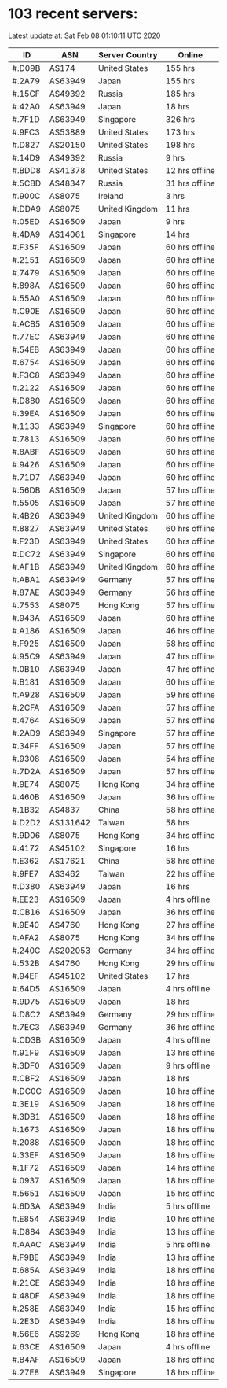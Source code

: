 # 103 recent servers:

Latest update at: Sat Feb 08 01:10:11 UTC 2020

| ID | ASN | Server Country | Online |
| -- | --- | -------------- | ------ |
| #.D09B | AS174 | United States | 155 hrs |
| #.2A79 | AS63949 | Japan | 155 hrs |
| #.15CF | AS49392 | Russia | 185 hrs |
| #.42A0 | AS63949 | Japan | 18 hrs |
| #.7F1D | AS63949 | Singapore | 326 hrs |
| #.9FC3 | AS53889 | United States | 173 hrs |
| #.D827 | AS20150 | United States | 198 hrs |
| #.14D9 | AS49392 | Russia | 9 hrs |
| #.BDD8 | AS41378 | United States | 12 hrs offline |
| #.5CBD | AS48347 | Russia | 31 hrs offline |
| #.900C | AS8075 | Ireland | 3 hrs |
| #.DDA9 | AS8075 | United Kingdom | 11 hrs |
| #.05ED | AS16509 | Japan | 9 hrs |
| #.4DA9 | AS14061 | Singapore | 14 hrs |
| #.F35F | AS16509 | Japan | 60 hrs offline |
| #.2151 | AS16509 | Japan | 60 hrs offline |
| #.7479 | AS16509 | Japan | 60 hrs offline |
| #.898A | AS16509 | Japan | 60 hrs offline |
| #.55A0 | AS16509 | Japan | 60 hrs offline |
| #.C90E | AS16509 | Japan | 60 hrs offline |
| #.ACB5 | AS16509 | Japan | 60 hrs offline |
| #.77EC | AS63949 | Japan | 60 hrs offline |
| #.54EB | AS63949 | Japan | 60 hrs offline |
| #.6754 | AS16509 | Japan | 60 hrs offline |
| #.F3C8 | AS63949 | Japan | 60 hrs offline |
| #.2122 | AS16509 | Japan | 60 hrs offline |
| #.D880 | AS16509 | Japan | 60 hrs offline |
| #.39EA | AS16509 | Japan | 60 hrs offline |
| #.1133 | AS63949 | Singapore | 60 hrs offline |
| #.7813 | AS16509 | Japan | 60 hrs offline |
| #.8ABF | AS16509 | Japan | 60 hrs offline |
| #.9426 | AS16509 | Japan | 60 hrs offline |
| #.71D7 | AS63949 | Japan | 60 hrs offline |
| #.56DB | AS16509 | Japan | 57 hrs offline |
| #.5505 | AS16509 | Japan | 57 hrs offline |
| #.4B26 | AS63949 | United Kingdom | 60 hrs offline |
| #.8827 | AS63949 | United States | 60 hrs offline |
| #.F23D | AS63949 | United States | 60 hrs offline |
| #.DC72 | AS63949 | Singapore | 60 hrs offline |
| #.AF1B | AS63949 | United Kingdom | 60 hrs offline |
| #.ABA1 | AS63949 | Germany | 57 hrs offline |
| #.87AE | AS63949 | Germany | 56 hrs offline |
| #.7553 | AS8075 | Hong Kong | 57 hrs offline |
| #.943A | AS16509 | Japan | 60 hrs offline |
| #.A186 | AS16509 | Japan | 46 hrs offline |
| #.F925 | AS16509 | Japan | 58 hrs offline |
| #.95C9 | AS63949 | Japan | 47 hrs offline |
| #.0B10 | AS63949 | Japan | 47 hrs offline |
| #.B181 | AS16509 | Japan | 60 hrs offline |
| #.A928 | AS16509 | Japan | 59 hrs offline |
| #.2CFA | AS16509 | Japan | 57 hrs offline |
| #.4764 | AS16509 | Japan | 57 hrs offline |
| #.2AD9 | AS63949 | Singapore | 57 hrs offline |
| #.34FF | AS16509 | Japan | 57 hrs offline |
| #.9308 | AS16509 | Japan | 54 hrs offline |
| #.7D2A | AS16509 | Japan | 57 hrs offline |
| #.9E74 | AS8075 | Hong Kong | 34 hrs offline |
| #.460B | AS16509 | Japan | 36 hrs offline |
| #.1B32 | AS4837 | China | 58 hrs offline |
| #.D2D2 | AS131642 | Taiwan | 58 hrs |
| #.9D06 | AS8075 | Hong Kong | 34 hrs offline |
| #.4172 | AS45102 | Singapore | 16 hrs |
| #.E362 | AS17621 | China | 58 hrs offline |
| #.9FE7 | AS3462 | Taiwan | 22 hrs offline |
| #.D380 | AS63949 | Japan | 16 hrs |
| #.EE23 | AS16509 | Japan | 4 hrs offline |
| #.CB16 | AS16509 | Japan | 36 hrs offline |
| #.9E40 | AS4760 | Hong Kong | 27 hrs offline |
| #.AFA2 | AS8075 | Hong Kong | 34 hrs offline |
| #.240C | AS202053 | Germany | 34 hrs offline |
| #.532B | AS4760 | Hong Kong | 29 hrs offline |
| #.94EF | AS45102 | United States | 17 hrs |
| #.64D5 | AS16509 | Japan | 4 hrs offline |
| #.9D75 | AS16509 | Japan | 18 hrs |
| #.D8C2 | AS63949 | Germany | 29 hrs offline |
| #.7EC3 | AS63949 | Germany | 36 hrs offline |
| #.CD3B | AS16509 | Japan | 4 hrs offline |
| #.91F9 | AS16509 | Japan | 13 hrs offline |
| #.3DF0 | AS16509 | Japan | 9 hrs offline |
| #.CBF2 | AS16509 | Japan | 18 hrs |
| #.DC0C | AS16509 | Japan | 18 hrs offline |
| #.3E19 | AS16509 | Japan | 18 hrs offline |
| #.3DB1 | AS16509 | Japan | 18 hrs offline |
| #.1673 | AS16509 | Japan | 18 hrs offline |
| #.2088 | AS16509 | Japan | 18 hrs offline |
| #.33EF | AS16509 | Japan | 18 hrs offline |
| #.1F72 | AS16509 | Japan | 14 hrs offline |
| #.0937 | AS16509 | Japan | 18 hrs offline |
| #.5651 | AS16509 | Japan | 15 hrs offline |
| #.6D3A | AS63949 | India | 5 hrs offline |
| #.E854 | AS63949 | India | 10 hrs offline |
| #.D884 | AS63949 | India | 13 hrs offline |
| #.AAAC | AS63949 | India | 5 hrs offline |
| #.F9BE | AS63949 | India | 13 hrs offline |
| #.685A | AS63949 | India | 18 hrs offline |
| #.21CE | AS63949 | India | 18 hrs offline |
| #.48DF | AS63949 | India | 18 hrs offline |
| #.258E | AS63949 | India | 15 hrs offline |
| #.2E3D | AS63949 | India | 18 hrs offline |
| #.56E6 | AS9269 | Hong Kong | 18 hrs offline |
| #.63CE | AS16509 | Japan | 4 hrs offline |
| #.B4AF | AS16509 | Japan | 18 hrs offline |
| #.27E8 | AS63949 | Singapore | 18 hrs offline |

